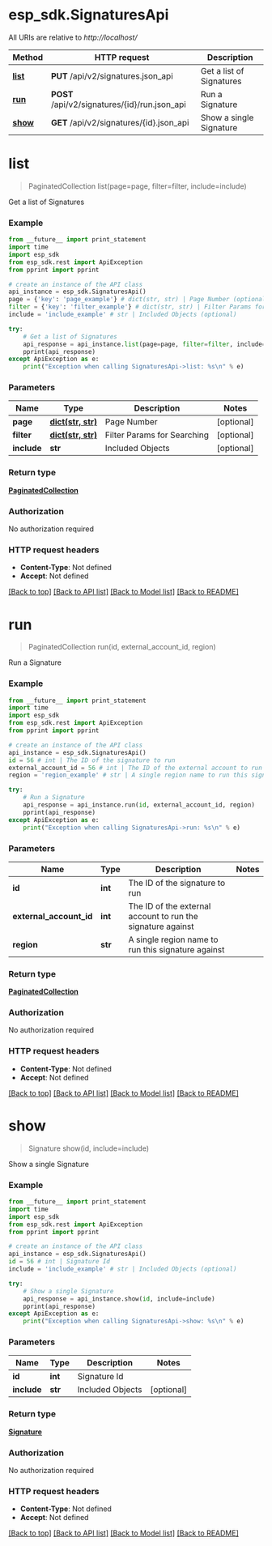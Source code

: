 # esp_sdk.SignaturesApi

All URIs are relative to *http://localhost/*

Method | HTTP request | Description
------------- | ------------- | -------------
[**list**](SignaturesApi.md#list) | **PUT** /api/v2/signatures.json_api | Get a list of Signatures
[**run**](SignaturesApi.md#run) | **POST** /api/v2/signatures/{id}/run.json_api | Run a Signature
[**show**](SignaturesApi.md#show) | **GET** /api/v2/signatures/{id}.json_api | Show a single Signature


# **list**
> PaginatedCollection list(page=page, filter=filter, include=include)

Get a list of Signatures

### Example 
```python
from __future__ import print_statement
import time
import esp_sdk
from esp_sdk.rest import ApiException
from pprint import pprint

# create an instance of the API class
api_instance = esp_sdk.SignaturesApi()
page = {'key': 'page_example'} # dict(str, str) | Page Number (optional)
filter = {'key': 'filter_example'} # dict(str, str) | Filter Params for Searching (optional)
include = 'include_example' # str | Included Objects (optional)

try: 
    # Get a list of Signatures
    api_response = api_instance.list(page=page, filter=filter, include=include)
    pprint(api_response)
except ApiException as e:
    print("Exception when calling SignaturesApi->list: %s\n" % e)
```

### Parameters

Name | Type | Description  | Notes
------------- | ------------- | ------------- | -------------
 **page** | [**dict(str, str)**](str.md)| Page Number | [optional] 
 **filter** | [**dict(str, str)**](str.md)| Filter Params for Searching | [optional] 
 **include** | **str**| Included Objects | [optional] 

### Return type

[**PaginatedCollection**](PaginatedCollection.md)

### Authorization

No authorization required

### HTTP request headers

 - **Content-Type**: Not defined
 - **Accept**: Not defined

[[Back to top]](#) [[Back to API list]](../README.md#documentation-for-api-endpoints) [[Back to Model list]](../README.md#documentation-for-models) [[Back to README]](../README.md)

# **run**
> PaginatedCollection run(id, external_account_id, region)

Run a Signature

### Example 
```python
from __future__ import print_statement
import time
import esp_sdk
from esp_sdk.rest import ApiException
from pprint import pprint

# create an instance of the API class
api_instance = esp_sdk.SignaturesApi()
id = 56 # int | The ID of the signature to run
external_account_id = 56 # int | The ID of the external account to run the signature against
region = 'region_example' # str | A single region name to run this signature against

try: 
    # Run a Signature
    api_response = api_instance.run(id, external_account_id, region)
    pprint(api_response)
except ApiException as e:
    print("Exception when calling SignaturesApi->run: %s\n" % e)
```

### Parameters

Name | Type | Description  | Notes
------------- | ------------- | ------------- | -------------
 **id** | **int**| The ID of the signature to run | 
 **external_account_id** | **int**| The ID of the external account to run the signature against | 
 **region** | **str**| A single region name to run this signature against | 

### Return type

[**PaginatedCollection**](PaginatedCollection.md)

### Authorization

No authorization required

### HTTP request headers

 - **Content-Type**: Not defined
 - **Accept**: Not defined

[[Back to top]](#) [[Back to API list]](../README.md#documentation-for-api-endpoints) [[Back to Model list]](../README.md#documentation-for-models) [[Back to README]](../README.md)

# **show**
> Signature show(id, include=include)

Show a single Signature

### Example 
```python
from __future__ import print_statement
import time
import esp_sdk
from esp_sdk.rest import ApiException
from pprint import pprint

# create an instance of the API class
api_instance = esp_sdk.SignaturesApi()
id = 56 # int | Signature Id
include = 'include_example' # str | Included Objects (optional)

try: 
    # Show a single Signature
    api_response = api_instance.show(id, include=include)
    pprint(api_response)
except ApiException as e:
    print("Exception when calling SignaturesApi->show: %s\n" % e)
```

### Parameters

Name | Type | Description  | Notes
------------- | ------------- | ------------- | -------------
 **id** | **int**| Signature Id | 
 **include** | **str**| Included Objects | [optional] 

### Return type

[**Signature**](Signature.md)

### Authorization

No authorization required

### HTTP request headers

 - **Content-Type**: Not defined
 - **Accept**: Not defined

[[Back to top]](#) [[Back to API list]](../README.md#documentation-for-api-endpoints) [[Back to Model list]](../README.md#documentation-for-models) [[Back to README]](../README.md)

